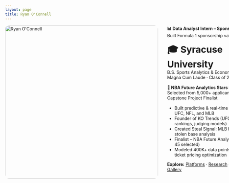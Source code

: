 ```yaml
---
layout: page
title: Ryan O'Connell
---
```



<div style="display: flex; align-items: flex-start; gap: 30px; flex-wrap: nowrap;">

  <div style="flex: 0 0 auto;">
    <img src="/assets/images/headshot_photoshopped.png" alt="Ryan O'Connell" style="width: 500px; height: auto; border-radius: 12px;" />
  </div>

  <div style="flex: 1; min-width: 300px;">
    <p style="margin: 0; font-weight: bold;">📊 Data Analyst Intern – SponsorUnited</p>
    <p style="margin: 0 0 16px 0;">Built Formula 1 sponsorship valuation model;</p>
    <p style="margin: 0; font-weight: bold; font-size: 30;">🎓 Syracuse University</p>
    <p style="margin: 0;">B.S. Sports Analytics & Economics</p>
    <p style="margin: 0 0 16px 0;">Magna Cum Laude · Class of 2024</p>
    <p style="margin: 0; font-weight: bold;">🏀 NBA Future Analytics Stars Program</p>
    <p style="margin: 0 0 16px 0;">Selected from 5,000+ applicants<br/>
    Capstone Project Finalist</p>
    <ul style="margin-top: 0;">
      <li>Built predictive & real-time tools across UFC, NFL, and MLB</li>
      <li>Founder of KO Trends (UFC scoring, rankings, judging models)</li>
      <li>Created Steal Signal: MLB bot for live stolen base analysis</li>
      <li>Finalist – NBA Future Analytics Stars (1 of 45 selected)</li>
      <li>Modeled 400K+ data points for NBA ticket pricing optimization</li>
    </ul>
    <p><strong>Explore:</strong> <a href="/platforms">Platforms</a> · <a href="/research">Research</a> · <a href="/resume">Resume</a> · <a href="/gallery">Gallery</a></p>
  </div>

</div>

